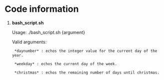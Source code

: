 # Code information

1. __bash_script.sh__

	Usage: ./bash_script.sh {argument}

	Valid arguments:
 
		*daynumber* : echos the integer value for the current day of the year.
		
		*weekday* : echos the current day of the week.

		*christmas* : echos the remaining number of days until christmas.
